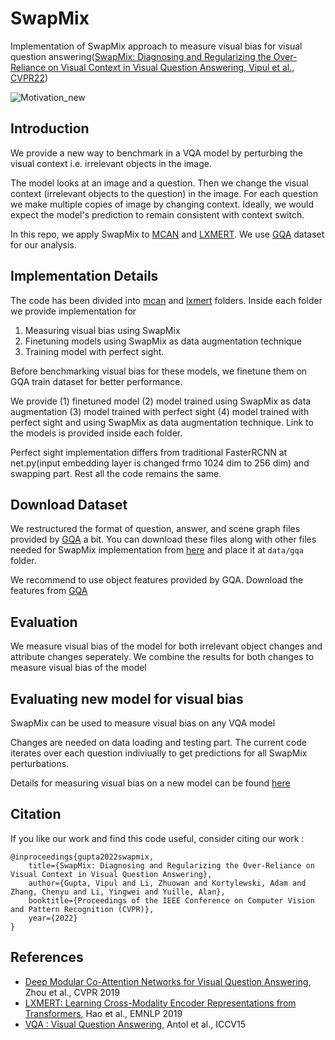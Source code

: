# SwapMix

Implementation of SwapMix approach to measure visual bias for visual question answering([SwapMix: Diagnosing and Regularizing the Over-Reliance on Visual Context in Visual Question Answering, Vipul et al., CVPR22](https://arxiv.org/abs/2204.02285))

![Motivation_new](https://user-images.githubusercontent.com/42180235/162658751-74ab2baf-2133-499c-8433-c44d5a2b4a4b.png)


## Introduction
We provide a new way to benchmark in a VQA model by perturbing the visual context i.e. irrelevant objects in the image.

The model looks at an image and a question. Then we change the visual context (irrelevant objects to the question) in the image. For each question we make multiple copies of image by changing context. Ideally, we would expect the model's prediction to remain consistent with context switch.

In this repo, we apply SwapMix to [MCAN](https://github.com/MILVLG/mcan-vqa) and [LXMERT](https://github.com/airsplay/lxmert). We use [GQA](https://cs.stanford.edu/people/dorarad/gqa/download.html) dataset for our analysis.


## Implementation Details
The code has been divided into [mcan](https://github.com/vipulgupta1011/swapmix/tree/master/mcan#readme) and [lxmert](https://github.com/vipulgupta1011/swapmix/tree/master/lxmert#readme) folders. Inside each folder we provide implementation for 
1. Measuring visual bias using SwapMix
2. Finetuning models using SwapMix as data augmentation technique 
3. Training model with perfect sight.

Before benchmarking visual bias for these models, we finetune them on GQA train dataset for better performance. 

We provide (1) finetuned model (2) model trained using SwapMix as data augmentation (3) model trained with perfect sight (4) model trained with perfect sight and using SwapMix as data augmentation technique. Link to the models is provided inside each folder.

Perfect sight implementation differs from traditional FasterRCNN at net.py(input embedding layer is changed frmo 1024 dim to 256 dim) and swapping part. Rest all the code remains the same.

## Download Dataset

We restructured the format of question, answer, and scene graph files provided by [GQA](https://cs.stanford.edu/people/dorarad/gqa/download.html) a bit. You can download these files along with other files needed for SwapMix implementation from [here](https://drive.google.com/file/d/1Zas1Nag3n-ipvNYW_zSkL7Ipo0ap8aj_/view?usp=sharing) and place it at <code>data/gqa</code> folder.
 
We recommend to use object features provided by GQA. Download the features from [GQA](https://cs.stanford.edu/people/dorarad/gqa/download.html)


## Evaluation

We measure visual bias of the model for both irrelevant object changes and attribute changes seperately. We combine the results for both changes to measure visual bias of the model


## Evaluating new model for visual bias
SwapMix can be used to measure visual bias on any VQA model

Changes are needed on data loading and testing part. The current code iterates over each question indiviually to get predictions for all SwapMix perturbations. 

Details for measuring visual bias on a new model can be found [here](https://github.com/vipulgupta1011/swapmix/tree/master/swapmix)


## Citation
If you like our work and find this code useful, consider citing our work :
```
@inproceedings{gupta2022swapmix,
    title={SwapMix: Diagnosing and Regularizing the Over-Reliance on Visual Context in Visual Question Answering},
    author={Gupta, Vipul and Li, Zhuowan and Kortylewski, Adam and Zhang, Chenyu and Li, Yingwei and Yuille, Alan},
    booktitle={Proceedings of the IEEE Conference on Computer Vision and Pattern Recognition (CVPR)},
    year={2022}
}
```


## References
- [Deep Modular Co-Attention Networks for Visual Question Answering](https://openaccess.thecvf.com/content_CVPR_2019/html/Yu_Deep_Modular_Co-Attention_Networks_for_Visual_Question_Answering_CVPR_2019_paper.html), Zhou et al., CVPR 2019
- [LXMERT: Learning Cross-Modality Encoder Representations from Transformers](https://aclanthology.org/D19-1514.pdf), Hao et  al., EMNLP 2019
- [VQA : Visual Question Answering](http://arxiv.org/abs/1505.00468), Antol et al., ICCV15

